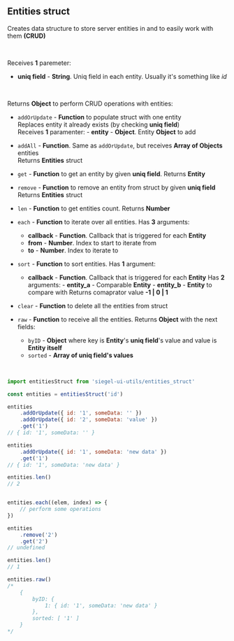 ## Entities struct

Creates data structure to store server entities in and to easily work with them **(CRUD)**

<br />

Receives **1** paremeter:
- **uniq field** - **String**. Uniq field in each entity. Usually it's something like _id_

<br />

Returns **Object** to perform CRUD operations with entities:
- `addOrUpdate` - **Function** to populate struct with one entity<br />
    Replaces entity it already exists (by checking **uniq field**)<br />
    Receives **1** paramenter:
        - **entity** - **Object**. Entity **Object** to add

- `addAll` - **Function**. Same as `addOrUpdate`, but receives **Array of Objects** entities<br />
    Returns **Entities** struct

- `get` - **Function** to get an entity by given **uniq field**. Returns **Entity**

- `remove` - **Function** to remove an entity from struct by given **uniq field**<br />
    Returns **Entities** struct

- `len` - **Function** to get entities count. Returns **Number**

- `each` - **Function** to iterate over all entities. Has **3** arguments:
    - **callback** - **Function**. Callback that is triggered for each **Entity**
    - **from** - **Number**. Index to start to iterate from
    - **to** - **Number**. Index to iterate to

- `sort` - **Function** to sort entities. Has **1** argument:
    - **callback** - **Function**. Callback that is triggered for each **Entity**
        Has **2** arguments:
            - **entity_a** - Comparable **Entity**
            - **entity_b** - **Entity** to compare with
        Returns comaprator value **-1 | 0 | 1**

- `clear` - **Function** to delete all the entities from struct

- `raw` - **Function** to receive all the entities. Returns **Object** with the next fields:
    - `byID` - **Object** where key is **Entity**'s **uniq field**'s value and value is **Entity itself**
    - `sorted` - **Array of uniq field's values**

<br />

```js
import entitiesStruct from 'siegel-ui-utils/entities_struct'

const entities = entitiesStruct('id')

entities
    .addOrUpdate({ id: '1', someData: '' })
    .addOrUpdate({ id: '2', someData: 'value' })
    .get('1')
// { id: '1', someData: '' }

entities
    .addOrUpdate({ id: '1', someData: 'new data' })
    .get('1')
// { id: '1', someData: 'new data' }

entities.len()
// 2


entities.each((elem, index) => {
    // perform some operations
})

entities
    .remove('2')
    .get('2')
// undefined

entities.len()
// 1

entities.raw()
/*
    {
        byID: {
            1: { id: '1', someData: 'new data' }
        },
        sorted: [ '1' ]
    }
*/
```